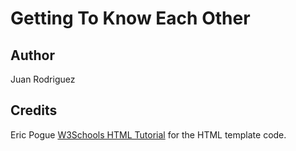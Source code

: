 # Getting To Know Each Other

## Author
Juan Rodriguez

## Credits
Eric Pogue
[W3Schools HTML Tutorial](https://www.w3schools.com/html/) for the HTML template code.


